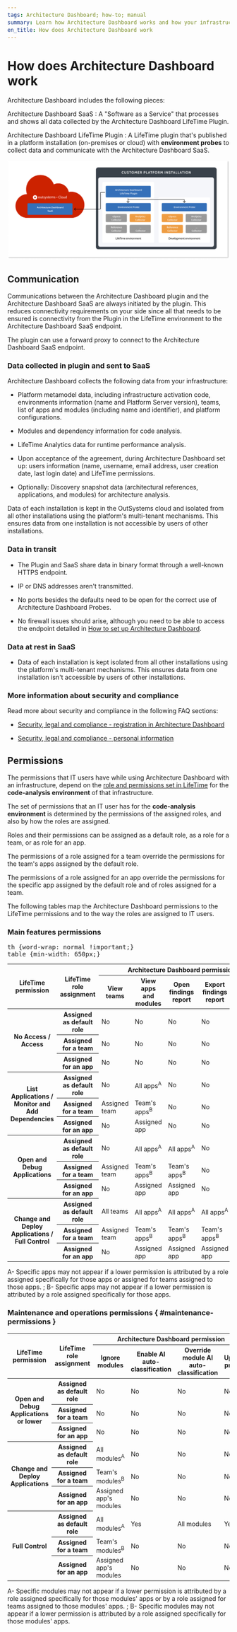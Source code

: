```yaml
---
tags: Architecture Dashboard; how-to; manual
summary: Learn how Architecture Dashboard works and how your infrastructure communicates with the SaaS.
en_title: How does Architecture Dashboard work
---
```


# How does Architecture Dashboard work

Architecture Dashboard includes the following pieces:

Architecture Dashboard SaaS
:   A "Software as a Service" that processes and shows all data collected by the Architecture Dashboard LifeTime Plugin.

Architecture Dashboard LifeTime Plugin
:   A LifeTime plugin that's published in a platform installation (on-premises or cloud) with **environment probes** to collect data and communicate with the Architecture Dashboard SaaS.

![Architecture Dashboard diagram](images/how-works-diag.png)

## Communication

Communications between the Architecture Dashboard plugin and the Architecture Dashboard SaaS are always initiated by the plugin. This reduces connectivity requirements on your side since all that needs to be ensured is connectivity from the Plugin in the LifeTime environment to the Architecture Dashboard SaaS endpoint.

The plugin can use a forward proxy to connect to the Architecture Dashboard SaaS endpoint.

### Data collected in plugin and sent to SaaS

Architecture Dashboard collects the following data from your infrastructure:

* Platform metamodel data, including infrastructure activation code, environments information (name and Platform Server version), teams, list of apps and modules (including name and identifier), and platform configurations.

* Modules and dependency information for code analysis.

* LifeTime Analytics data for runtime performance analysis.

* Upon acceptance of the agreement, during Architecture Dashboard set up: users information (name, username, email address, user creation date, last login date) and LifeTime permissions.

* Optionally: Discovery snapshot data (architectural references, applications, and modules) for architecture analysis.

Data of each installation is kept in the OutSystems cloud and isolated from all other installations using the platform's multi-tenant mechanisms. This ensures data from one installation is not accessible by users of other installations.

### Data in transit

* The Plugin and SaaS share data in binary format through a well-known HTTPS endpoint.

* IP or DNS addresses aren't transmitted.

* No ports besides the defaults need to be open for the correct use of Architecture Dashboard Probes.

* No firewall issues should arise, although you need to be able to access the endpoint detailed in [How to set up Architecture Dashboard](how-setup.md).

### Data at rest in SaaS

* Data of each installation is kept isolated from all other installations using the platform's multi-tenant mechanisms. This ensures data from one installation isn't accessible by users of other installations.

### More information about security and compliance

Read more about security and compliance in the following FAQ sections:

* [Security, legal and compliance - registration in Architecture Dashboard](faq.md#data-faq)

* [Security, legal and compliance - personal information](faq.md#personal-data-faq)

## Permissions

The permissions that IT users have while using Architecture Dashboard with an infrastructure, depend on the [role and permissions set in LifeTime](..\manage-it-teams\about-permission-levels.md#permissions) for the **code-analysis environment** of that infrastructure.

<div class="info" markdown="1">

The set of permissions that an IT user has for the **code-analysis environment** is determined by the permissions of the assigned roles, and also by how the roles are assigned.

Roles and their permissions can be assigned as a default role, as a role for a team, or as role for an app.

The permissions of a role assigned for a team override the permissions for the team's apps assigned by the default role.

The permissions of a role assigned for an app override the permissions for the specific app assigned by the default role and of roles assigned for a team.

</div>

The following tables map the Architecture Dashboard permissions to the LifeTime permissions and to the way the roles are assigned to IT users.

### Main features permissions

<pre class="script-css">
th {word-wrap: normal !important;}
table {min-width: 650px;}
</pre>

<table>
<thead>
<tr>
<th rowspan="2">LifeTime permission</th>
<th rowspan="2">LifeTime role assignment</th>
<th colspan="5">Architecture Dashboard permission</th>
</tr>
<tr>
<th>View teams</th>
<th>View apps and modules</th>
<th>Open findings report</th>
<th>Export findings report</th>
<th>Resolve findings</th>
</tr>
</thead>
<tbody>
<tr>
<th rowspan="3">No Access /<br/>Access</th>
<th>Assigned as default role</th>
<td>No</td>
<td>No</td>
<td>No</td>
<td>No</td>
<td>No</td>
</tr>
<tr>
<th>Assigned for a team</th>
<td>No</td>
<td>No</td>
<td>No</td>
<td>No</td>
<td>No</td>
</tr>
<tr>
<th>Assigned for an app</th>
<td>No</td>
<td>No</td>
<td>No</td>
<td>No</td>
<td>No</td>
</tr>
<tr>
<th rowspan="3">List Applications /<br/>Monitor and Add Dependencies</th>
<th>Assigned as default role</th>
<td>No</td>
<td>All apps<sup>A</sup></td>
<td>No</td>
<td>No</td>
<td>No</td>
</tr>
<tr>
<th>Assigned for a team</th>
<td>Assigned team</td>
<td>Team's apps<sup>B</sup></td>
<td>No</td>
<td>No</td>
<td>No</td>
</tr>
<tr>
<th>Assigned for an app</th>
<td>No</td>
<td>Assigned app</td>
<td>No</td>
<td>No</td>
<td>No</td>
</tr>
<tr>
<th rowspan="3">Open and Debug Applications </th>
<th>Assigned as default role</th>
<td>No</td>
<td>All apps<sup>A</sup></td>
<td>All apps<sup>A</sup></td>
<td>No</td>
<td>No</td>
</tr>
<tr>
<th>Assigned for a team</th>
<td>Assigned team</td>
<td>Team's apps<sup>B</sup></td>
<td>Team's apps<sup>B</sup></td>
<td>No</td>
<td>No</td>
</tr>
<tr>
<th>Assigned for an app</th>
<td>No</td>
<td>Assigned app</td>
<td>Assigned app</td>
<td>No</td>
<td>No</td>
</tr>
<tr>
<th rowspan="3">Change and Deploy Applications /<br/>Full Control</th>
<th>Assigned as default role</th>
<td>All teams</td>
<td>All apps<sup>A</sup></td>
<td>All apps<sup>A</sup></td>
<td>All apps<sup>A</sup></td>
<td>All apps<sup>A</sup></td>
</tr>
<tr>
<th>Assigned for a team</th>
<td>Assigned team</td>
<td>Team's apps<sup>B</sup></td>
<td>Team's apps<sup>B</sup></td>
<td>Team's apps<sup>B</sup></td>
<td>Team's apps<sup>B</sup></td>
</tr>
<tr>
<th>Assigned for an app</th>
<td>No</td>
<td>Assigned app</td>
<td>Assigned app</td>
<td>Assigned app</td>
<td>Assigned app</td>
</tr>
</tbody>
</table>
A- Specific apps may not appear if a lower permission is attributed by a role assigned specifically for those apps or assigned for teams assigned to those apps. ; B- Specific apps may not appear if a lower permission is attributed by a role assigned specifically for those apps.


### Maintenance and operations permissions { #maintenance-permissions }

<table>
<thead>
<tr>
<th rowspan="2">LifeTime permission</th>
<th rowspan="2">LifeTime role assignment</th>
<th colspan="4">Architecture Dashboard permission</th>
</tr>
<tr>
<th>Ignore modules</th>
<th>Enable AI auto-classification</th>
<th>Override module AI auto-classification</th>
<th>Update probes</th>
</tr>
</thead>
<tbody>
<tr>
<th rowspan="3">Open and Debug Applications or lower</th>
<th>Assigned as default role</th>
<td>No</td>
<td>No</td>
<td>No</td>
<td>No</td>
</tr>
<tr>
<th>Assigned for a team</th>
<td>No</td>
<td>No</td>
<td>No</td>
<td>No</td>
</tr>
<tr>
<th>Assigned for an app</th>
<td>No</td>
<td>No</td>
<td>No</td>
<td>No</td>
</tr>
<tr>
<th rowspan="3">Change and Deploy Applications</th>
<th>Assigned as default role</th>
<td>All modules<sup>A</sup></td>
<td>No</td>
<td>No</td>
<td>No</td>
</tr>
<tr>
<th>Assigned for a team</th>
<td>Team's modules<sup>B</sup></td>
<td>No</td>
<td>No</td>
<td>No</td>
</tr>
<tr>
<th>Assigned for an app</th>
<td>Assigned app's modules</td>
<td>No</td>
<td>No</td>
<td>No</td>
</tr>
<tr>
<th rowspan="3">Full Control</th>
<th>Assigned as default role</th>
<td>All modules<sup>A</sup></td>
<td>Yes</td>
<td>All modules</td>
<td>Yes</td>
</tr>
<tr>
<th>Assigned for a team</th>
<td>Team's modules<sup>B</sup></td>
<td>No</td>
<td>No</td>
<td>No</td>
</tr>
<tr>
<th>Assigned for an app</th>
<td>Assigned app's modules</td>
<td>No</td>
<td>No</td>
<td>No</td>
</tr>
</tbody>
</table>
A- Specific modules may not appear if a lower permission is attributed by a role assigned specifically for those modules' apps or by a role assigned for teams assigned to those modules' apps. ; B- Specific modules may not appear if a lower permission is attributed by a role assigned specifically for those modules' apps.
